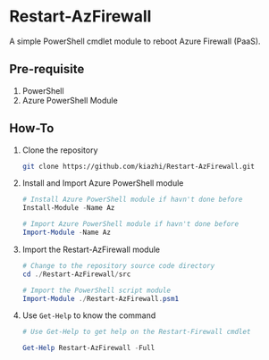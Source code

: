 # Restart-AzFirewall

A simple PowerShell cmdlet module to reboot Azure Firewall (PaaS).

## Pre-requisite

1. PowerShell
2. Azure PowerShell Module

## How-To

1. Clone the repository

	```sh
	git clone https://github.com/kiazhi/Restart-AzFirewall.git
	```

2. Install and Import Azure PowerShell module

	```powershell
	# Install Azure PowerShell module if havn't done before
	Install-Module -Name Az

	# Import Azure PowerShell module if havn't done before
	Import-Module -Name Az
	```

3. Import the Restart-AzFirewall module

	```powershell
	# Change to the repository source code directory
	cd ./Restart-AzFirewall/src

	# Import the PowerShell script module
	Import-Module ./Restart-AzFirewall.psm1
	```

3. Use `Get-Help` to know the command

	```powershell
	# Use Get-Help to get help on the Restart-Firewall cmdlet

	Get-Help Restart-AzFirewall -Full
	```
